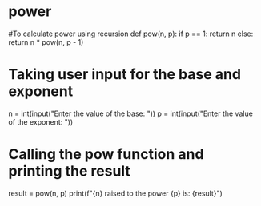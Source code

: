 # power
#To calculate power using recursion
def pow(n, p):
    if p == 1:
        return n
    else:
        return n * pow(n, p - 1)

# Taking user input for the base and exponent
n = int(input("Enter the value of the base: "))
p = int(input("Enter the value of the exponent: "))

# Calling the pow function and printing the result
result = pow(n, p)
print(f"{n} raised to the power {p} is: {result}")
